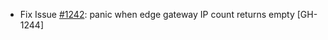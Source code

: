 * Fix Issue [#1242](https://github.com/vmware/terraform-provider-vcd/issues/1242): panic when edge gateway IP count returns empty [GH-1244]
